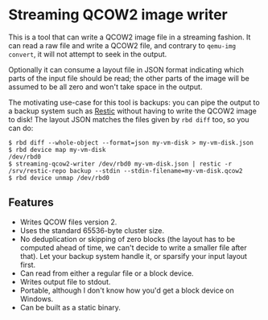 # Streaming QCOW2 image writer

This is a tool that can write a QCOW2 image file in a streaming fashion. It can read a raw file and write a QCOW2 file, and contrary to `qemu-img convert`, it will not attempt to seek in the output.

Optionally it can consume a layout file in JSON format indicating which parts of the input file should be read; the other parts of the image will be assumed to be all zero and won't take space in the output.

The motivating use-case for this tool is backups: you can pipe the output to a backup system such as [Restic](https://restic.net/) without having to write the QCOW2 image to disk! The layout JSON matches the files given by `rbd diff` too, so you can do:

```console
$ rbd diff --whole-object --format=json my-vm-disk > my-vm-disk.json
$ rbd device map my-vm-disk
/dev/rbd0
$ streaming-qcow2-writer /dev/rbd0 my-vm-disk.json | restic -r /srv/restic-repo backup --stdin --stdin-filename=my-vm-disk.qcow2
$ rbd device unmap /dev/rbd0
```

## Features

* Writes QCOW files version 2.
* Uses the standard 65536-byte cluster size.
* No deduplication or skipping of zero blocks (the layout has to be computed ahead of time, we can't decide to write a smaller file after that). Let your backup system handle it, or sparsify your input layout first.
* Can read from either a regular file or a block device.
* Writes output file to stdout.
* Portable, although I don't know how you'd get a block device on Windows.
* Can be built as a static binary.
